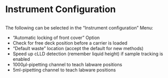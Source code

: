 # Instrument Configuration

<figure><img src="../../../.gitbook/manual-images/assets/image (85).png" alt=""><figcaption></figcaption></figure>

The following can be selected in the “Instrument configuration” Menu:

* “Automatic locking of front cover” Option
* Check for free deck position before a carrier is loaded
* “Default waste” location (accept the default for new methods)
* Speed up cLLD detection (remember liquid height) if sample tracking is enabled
* 1000μl-pipetting channel to teach labware positions
* 5ml-pipetting channel to teach labware positions
